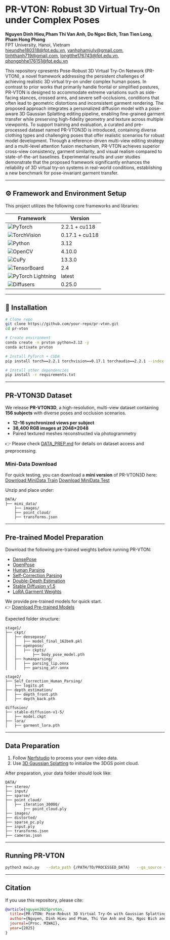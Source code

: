 # PR-VTON: Robust 3D Virtual Try-On under Complex Poses

**Nguyen Dinh Hieu,Pham Thi Van Anh, Do Ngoc Bich, Tran Tien Long, Pham Hong Phong**  
FPT University, Hanoi, Vietnam  
[hieundhe180318@fpt.edu.vn](mailto:hieundhe180318@fpt.edu.vn), [vanhphamjuly@gmail.com](mailto:vanhphamjuly@gmail.com), [tinhthanh719@gmail.com](mailto:tinhthanh719@gmail.com), [longtthe176743@fpt.edu.vn](mailto:longtthe176743@fpt.edu.vn), [phongphhe176151@fpt.edu.vn](mailto:phongphhe176151@fpt.edu.vn)

This repository cpresents Pose-Robust 3D Virtual Try-On Network (PR-VTON), a novel framework addressing the persistent challenges of achieving realistic 3D virtual try-on under complex human poses. In contrast to prior works that primarily handle frontal or simplified postures, PR-VTON is designed to accommodate extreme variations such as side-facing stances, crossed arms, and severe self-occlusions, conditions that often lead to geometric distortions and inconsistent garment rendering. The proposed approach integrates a personalized diffusion model with a pose-aware 3D Gaussian Splatting editing pipeline, enabling fine-grained garment transfer while preserving high-fidelity geometry and texture across multiple viewpoints. To support training and evaluation, a curated and pre-processed dataset named PR-VTON3D is introduced, containing diverse clothing types and challenging poses that offer realistic scenarios for robust model development. Through a reference-driven multi-view editing strategy and a multi-level attention fusion mechanism, PR-VTON achieves superior cross-view consistency, garment similarity, and visual realism compared to state-of-the-art baselines. Experimental results and user studies demonstrate that the proposed framework significantly enhances the reliability of 3D virtual try-on systems in real-world conditions, establishing a new benchmark for pose-invariant garment transfer.

---

## ⚙️ Framework and Environment Setup  

This project utilizes the following core frameworks and libraries:  

| Framework | Version |  
|-----------|---------|  
| ![PyTorch](https://img.shields.io/badge/PyTorch-2.2.1%2Bcu118-ee4c2c?logo=pytorch&logoColor=white) | 2.2.1 + cu118 |  
| ![TorchVision](https://img.shields.io/badge/TorchVision-0.17.1%2Bcu118-3776ab?logo=pytorch-lightning&logoColor=white) | 0.17.1 + cu118 |  
| ![Python](https://img.shields.io/badge/Python-3.12-3776ab?logo=python&logoColor=white) | 3.12 |  
| ![OpenCV](https://img.shields.io/badge/OpenCV-4.10.0-5C3EE8?logo=opencv&logoColor=white) | 4.10.0 |  
| ![CuPy](https://img.shields.io/badge/CuPy-13.3.0-00a95c?logo=numpy&logoColor=white) | 13.3.0 |  
| ![TensorBoard](https://img.shields.io/badge/TensorBoard-2.4-FF6F00?logo=tensorflow&logoColor=white) | 2.4 |  
| ![PyTorch Lightning](https://img.shields.io/badge/Lightning-2.x-792ee5?logo=pytorchlightning&logoColor=white) | latest |  
| ![Diffusers](https://img.shields.io/badge/Diffusers-0.25.0-ffca28?logo=huggingface&logoColor=white) | 0.25.0 |

---

## 🚀 Installation

```bash
# Clone repo
git clone https://github.com/your-repo/pr-vton.git
cd pr-vton

# Create environment
conda create -n prvton python=3.12 -y
conda activate prvton

# Install PyTorch + CUDA
pip install torch==2.2.1 torchvision==0.17.1 torchaudio==2.2.1 --index-url https://download.pytorch.org/whl/cu118

# Install other dependencies
pip install -r requirements.txt
```

---

## PR-VTON3D Dataset  

We release **PR-VTON3D**, a high-resolution, multi-view dataset containing **156 subjects** with diverse poses and occlusion scenarios.  

- **12–16 synchronized views per subject**  
- **38,400 RGB images at 2048×2048**  
- Paired textured meshes reconstructed via photogrammetry  

👉 Please check [DATA_PREP.md](./DATA_PREP.md) for details on dataset access and preprocessing.  

### Mini-Data Download  
For quick testing, you can download a **mini version** of PR-VTON3D here:  
[Download MiniData Train](https://drive.google.com/drive/folders/1wsIp7n2msLdNLffNo4EEKPfWZZK_284w?usp=drive_link)
[Download MiniData Test](https://drive.google.com/drive/folders/13btss4VdyG6R7R9mLTmzqqssg_7YCaIf?usp=drive_link)

Unzip and place under:  

```
DATA/
├── mini_data/
    ├── images/
    ├── point_cloud/
    ├── transforms.json
```

---

## Pre-trained Model Preparation  

Download the following pre-trained weights before running PR-VTON:  

- [DensePose](https://example.com/densepose-weights)  
- [OpenPose](https://example.com/openpose-weights)  
- [Human Parsing](https://example.com/humanparsing-weights)  
- [Self-Correction Parsing](https://example.com/self-correction-weights)  
- [Double-Depth Estimation](https://example.com/depth-weights)  
- [Stable Diffusion v1.5](https://example.com/stable-diffusion-v1-5)  
- [LoRA Garment Weights](https://example.com/lora-garment)  

We provide pre-trained models for quick start.  
👉 [Download Pre-trained Models](https://drive.google.com/drive/folders/14HpZlA9KLJtvb8pSsIbXjNL93BZ_RO6b?usp=drive_link)

Expected folder structure:

```
stage1/
├── ckpt/
│   ├── densepose/
│   │   ├── model_final_162be9.pkl
│   ├── openpose/
│   │   ├── ckpts/
│   │       ├── body_pose_model.pth
│   ├── humanparsing/
│   │   ├── parsing_lip.onnx
│   │   ├── parsing_atr.onnx

stage2/
├── Self_Correction_Human_Parsing/
│   ├── logits.pt
├── depth_estimation/
│   ├── depth_front.pth
│   ├── depth_back.pth

diffusion/
├── stable-diffusion-v1-5/
│   ├── model.ckpt
├── lora/
│   ├── garment_lora.pth
```

---

## Data Preparation  

1. Follow [Nerfstudio](https://github.com/nerfstudio-project/nerfstudio) to process your own video data.  
2. Use [3D Gaussian Splatting](https://github.com/graphdeco-inria/gaussian-splatting) to initialize the 3DGS point cloud.  

After preparation, your data folder should look like:  

```
DATA/
├── stereo/
├── input/
├── sparse/
├── point_cloud/
│   ├── iteration_30000/
│       ├── point_cloud.ply
├── images/
├── distorted/
├── sparse_pc.ply
├── input.ply
├── transforms.json
├── cameras.json
```

---

## Running PR-VTON  

```bash
python3 main.py   --data_path {/PATH/TO/PROCESSED_DATA}   --gs_source {/PATH/TO/PROCESSED_DATA/point_cloud/iteration_30000/point_cloud.ply}   --cloth_path {/PATH/TO/GARMENT/IMAGE}
```

---

## Citation  

If you use this repository, please cite:  

```bibtex
@article{nguyen2025prvton,
  title={PR-VTON: Pose-Robust 3D Virtual Try-On with Gaussian Splatting},
  author={Nguyen, Dinh Hieu and Pham, Thi Van Anh and Do, Ngoc Bich and Tran, Tien Long and Pham, Hong Phong},
  journal={Proc. MIWAI},
  year={2025}
}
```
